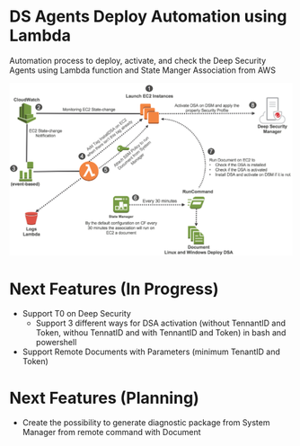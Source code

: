 # DS Agents Deploy Automation using Lambda 

Automation process to deploy, activate, and check the Deep Security Agents using Lambda function and State Manger Association from AWS

![](Architecture_version2.png)
 
# Next Features (In Progress)
   * Support T0 on Deep Security
      - Support 3 different ways for DSA activation (without TennantID and Token, withou TennatID and with TennantID and Token) in bash and powershell
   * Support Remote Documents with Parameters (minimum TenantID and Token)
 
# Next Features (Planning)
  * Create the possibility to generate diagnostic package from System Manager from remote command with Document
